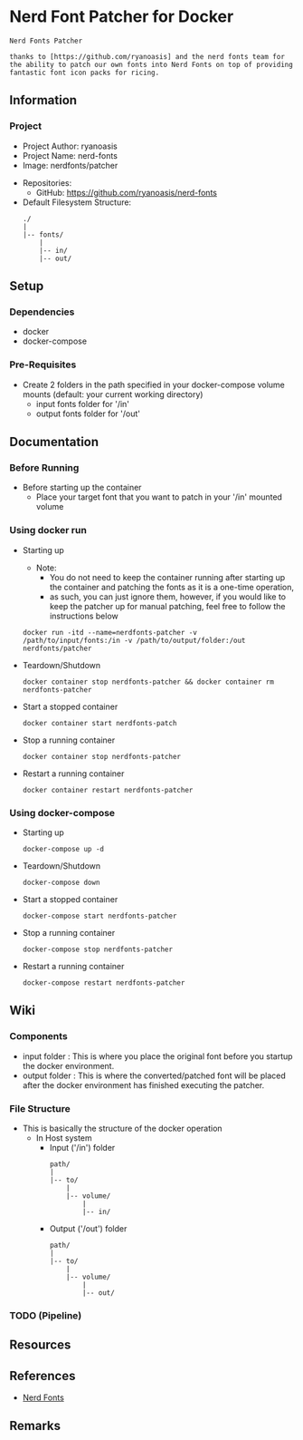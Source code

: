 # Nerd Font Patcher for Docker

```
Nerd Fonts Patcher 

thanks to [https://github.com/ryanoasis] and the nerd fonts team for the ability to patch our own fonts into Nerd Fonts on top of providing fantastic font icon packs for ricing.
```

## Information
### Project
+ Project Author: ryanoasis
+ Project Name: nerd-fonts
+ Image: nerdfonts/patcher
- Repositories:
    + GitHub: https://github.com/ryanoasis/nerd-fonts
- Default Filesystem Structure:
    ```
    ./
    |
    |-- fonts/
        |
        |-- in/
        |-- out/
    ```

## Setup
### Dependencies
+ docker
+ docker-compose

### Pre-Requisites
- Create 2 folders in the path specified in your docker-compose volume mounts (default: your current working directory)
    + input fonts folder for '/in' 
    + output fonts folder for '/out'

## Documentation

### Before Running
- Before starting up the container
    + Place your target font that you want to patch in your '/in' mounted volume

### Using docker run
- Starting up
    - Note: 
        + You do not need to keep the container running after starting up the container and patching the fonts as it is a one-time operation, 
        + as such, you can just ignore them, however, if you would like to keep the patcher up for manual patching, feel free to follow the instructions below
    ```console
    docker run -itd --name=nerdfonts-patcher -v /path/to/input/fonts:/in -v /path/to/output/folder:/out nerdfonts/patcher
    ```

- Teardown/Shutdown
    ```console
    docker container stop nerdfonts-patcher && docker container rm nerdfonts-patcher
    ```

- Start a stopped container
    ```console
    docker container start nerdfonts-patch
    ```

- Stop a running container
    ```console
    docker container stop nerdfonts-patcher
    ```

- Restart a running container
    ```console
    docker container restart nerdfonts-patcher
    ```

### Using docker-compose
- Starting up
    ```console
    docker-compose up -d
    ```

- Teardown/Shutdown
    ```console
    docker-compose down
    ```

- Start a stopped container
    ```console
    docker-compose start nerdfonts-patcher
    ```

- Stop a running container
    ```console
    docker-compose stop nerdfonts-patcher
    ```

- Restart a running container
    ```console
    docker-compose restart nerdfonts-patcher
    ```


## Wiki
### Components
+ input folder : This is where you place the original font before you startup the docker environment.
+ output folder : This is where the converted/patched font will be placed after the docker environment has finished executing the patcher.

### File Structure
- This is basically the structure of the docker operation 
    - In Host system
        - Input ('/in') folder
            ```
            path/
            |
            |-- to/
                |
                |-- volume/
                    |
                    |-- in/
    	    ```
        - Output ('/out') folder
            ```
            path/
            |
            |-- to/
                |
                |-- volume/
                    |
                    |-- out/
    	    ```

### TODO (Pipeline)

## Resources

## References
+ [Nerd Fonts](https://github.com/ryanoasis/nerd-fonts)

## Remarks

